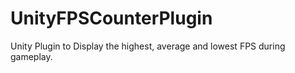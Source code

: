 # UnityFPSCounterPlugin
Unity Plugin to Display the highest, average and lowest FPS during gameplay.
